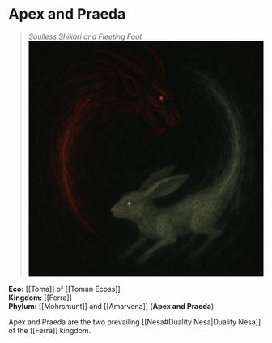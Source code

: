 # Apex and Praeda
>_Soulless Shikari and Fleeting Foot_
<img src="wiki_images/Apex and Praeda.png"><i></i></img>

**Eco:** [[Toma]] of [[Toman Ecoss]] <br>
**Kingdom:** [[Ferra]] <br>
**Phylum:** [[Mohrsmunt]] and [[Amarvena]] (**Apex and Praeda**) <br>

Apex and Praeda are the two prevailing [[Nesa#Duality Nesa|Duality Nesa]] of the [[Ferra]] kingdom.
